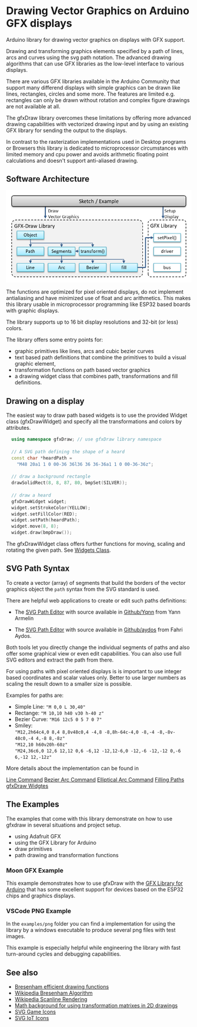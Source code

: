 # Drawing Vector Graphics on Arduino GFX displays

Arduino library for drawing vector graphics on displays with GFX support.

Drawing and transforming graphics elements specified by a path of lines, arcs and curves using the svg path notation.
The advanced drawing algorithms that can use GFX libraries as the low-level interface to various displays.

There are various GFX libraries available in the Arduino Community that support many differend displays with simple
graphics can be drawn like lines, rectangles, circles and some more.  The features are limited e.g.  rectangles can only
be drawn without rotation and complex figure drawings are not available at all.

The gfxDraw library overcomes these limitations by offering more advanced drawing capabilities with vectorized drawing
input and by using an existing GFX library for sending the output to the displays.

In contrast to the rasterization implementations used in Desktop programs or Browsers this library is dedicated to
microprocessor circumstances with limited memory and cpu power and avoids arithmetic floating point calculations and
doesn't support anti-aliased drawing.


## Software Architecture

![gfxdraw architecture](docs/gfxdraw-architecture.png)

The functions are optimized for pixel oriented displays, do not implement antialiasing and have minimized use of float
and arc arithmetics.  This makes this library usable in microprocessor programming like ESP32 based boards with graphic
displays.

The library supports up to 16 bit display resolutions and 32-bit (or less) colors.

The library offers some entry points for:

* graphic primitives like lines, arcs and cubic bezier curves
* text based path definitions that combine the primitives to build a visual graphic element,
* transformation functions on path based vector graphics
* a drawing widget class that combines path, transformations and fill definitions.


## Drawing on a display

The easiest way to draw path based widgets is to use the provided Widget class (gfxDrawWidget) and specify all the
transformations and colors by attributes.

```cpp
  using namespace gfxDraw; // use gfxDraw library namespace

  // A SVG path defining the shape of a heard
  const char *heardPath = 
    "M48 20a1 1 0 00-36 36l36 36 36-36a1 1 0 00-36-36z";

  // draw a background rectangle
  drawSolidRect(8, 8, 87, 80, bmpSet(SILVER));

  // draw a heard
  gfxDrawWidget widget;
  widget.setStrokeColor(YELLOW);
  widget.setFillColor(RED);
  widget.setPath(heardPath);
  widget.move(8, 8);
  widget.draw(bmpDraw());
```

The gfxDrawWidget class offers further functions for moving, scaling and rotating the given path.
See [Widgets Class](docs/widgets.md).


## SVG Path Syntax

To create a vector (array) of segments that build the borders of the vector graphics object the `path` syntax from the SVG standard is used.  

There are helpful web applications to create or edit such paths definitions:

* The [SVG Path Editor](https://yqnn.github.io/svg-path-editor/) with source available in
  [Github/Yqnn](https://github.com/Yqnn/svg-path-editor) from Yann Armelin

* The [SVG Path Editor](https://aydos.com/svgedit/) with source available in
  [Github/aydos](https://github.com/aydos/svgpath) from Fahri Aydos.

Both tools let you directly change the individual segments of paths and also offer some graphical view or even edit capabilities. You can also use full SVG editors and extract the path from there.

For using paths with pixel oriented displays is is important to use integer based coordinates and scalar values only. Better to use larger numbers as scaling the result down to a smaller size is possible.


Examples for paths are:

* Simple Line: `"M 0,0 L 30,40"`
* Rectange: `"M 10,10 h40 v30 h-40 z"`
* Bezier Curve: `"M16 12c5 0 5 7 0 7"`
* Smiley:  
    `"M12,2h64c4,0 8,4 8,8v48c0,4 -4,8 -8,8h-64c-4,0 -8,-4 -8,-8v-48c0,-4 4,-8 8,-8z"`  
    `"M12,10 h60v20h-60z"`  
    `"M24,36c6,0 12,6 12,12 0,6 -6,12 -12,12-6,0 -12,-6 -12,-12 0,-6 6,-12 12,-12z"`  

More details about the implementation can be found in

[Line Command](docs/line_command.md)
[Bezier Arc Command](docs/bezier_command.md)
[Elliptical Arc Command](docs/elliptical_arc_command.md)
[Filling Paths](docs/filling.md)
[gfxDraw Widgtes](docs/widgets.md)


## The Examples

The examples that come with this library demonstrate on how to use gfxdraw in several situations and project setup.

* using Adafruit GFX
* using the GFX Library for Arduino
* draw primitives
* path drawing and transformation functions

<!-- ### Adafruit GFX Example

This example demonstrates how to use gfxDraw with the
[Adafruit GFX Library](https://github.com/adafruit/Adafruit-GFX-Library) that is on of the most often used GFX libraries
for Arduino. -->


### Moon GFX Example

This example demonstrates how to use gfxDraw with the
[GFX Library for Arduino](https://github.com/moononournation/Arduino_GFX) that has some excellent support for devices
based on the ESP32 chips and graphics displays.


### VSCode PNG Example

In the `examples/png` folder you can find a implementation for using the library by a windows executable to produce
several png files with test images.

This example is especially helpful while engineering the library with fast turn-around cycles and debugging capabilities.


<!-- ### gfxprimitives Example

To draw the paths the primitive functions for drawing lines, arc and curves are part of the library and also can be used directly. -->


<!-- ### gfxsegments Example

After parsing the path syntax a list (vector) of segments is created than can be used for transformations and drawing.

This example shows how to draw using these functions. They are also used by the gfxDrawWidget implementation. -->


## See also

* [Bresenham efficient drawing functions](http://members.chello.at/easyfilter/bresenham.html)
* [Wikipedia Bresenham Algorithm](https://de.wikipedia.org/wiki/Bresenham-Algorithmus)
* [Wikipedia Scanline Rendering](https://en.wikipedia.org/wiki/Scanline_rendering)
* [Math background for using transformation matrixes in 2D drawings](https://www.matheretter.de/wiki/homogene-koordinaten)
* [SVG Game Icons](https://game-icons.net/)
* [SVG IoT Icons](https://github.com/HomeDing/WebFiles/tree/master/i)
